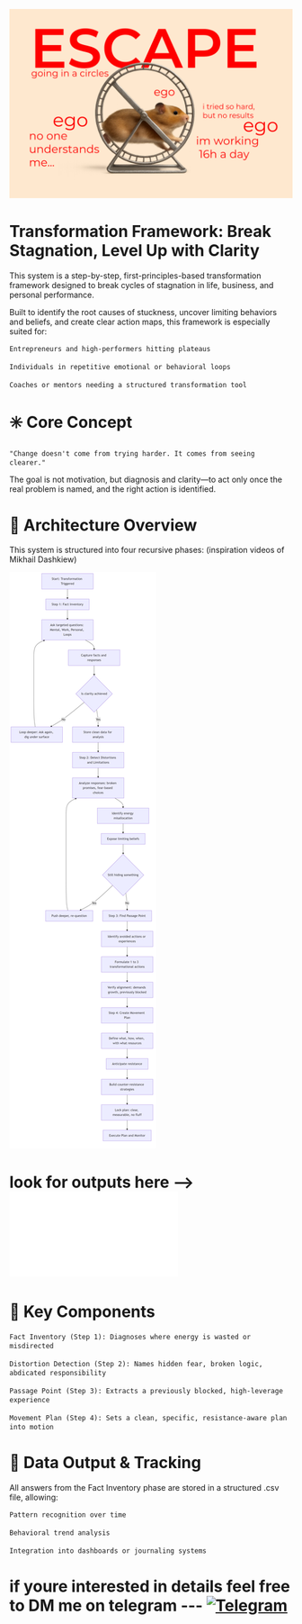 <p align="center">
  <img src="thumbnail.png" width=600,
alt="thumbnail">
</p>


# Transformation Framework: Break Stagnation, Level Up with Clarity

This system is a step-by-step, first-principles-based transformation framework designed to break cycles of stagnation in life, business, and personal performance.

Built to identify the root causes of stuckness, uncover limiting behaviors and beliefs, and create clear action maps, this framework is especially suited for:

    Entrepreneurs and high-performers hitting plateaus

    Individuals in repetitive emotional or behavioral loops

    Coaches or mentors needing a structured transformation tool

# ✳️ Core Concept

    "Change doesn't come from trying harder. It comes from seeing clearer."

The goal is not motivation, but diagnosis and clarity—to act only once the real problem is named, and the right action is identified.

# 🔧 Architecture Overview

This system is structured into four recursive phases:
(inspiration videos of Mikhail Dashkiew)

![thinking_concept](dashkiew.png)


# look for outputs here --> ![outputs.md](outputs.md)

# 🧩 Key Components

    Fact Inventory (Step 1): Diagnoses where energy is wasted or misdirected

    Distortion Detection (Step 2): Names hidden fear, broken logic, abdicated responsibility

    Passage Point (Step 3): Extracts a previously blocked, high-leverage experience

    Movement Plan (Step 4): Sets a clean, specific, resistance-aware plan into motion

# 🧠 Data Output & Tracking

All answers from the Fact Inventory phase are stored in a structured .csv file, allowing:

    Pattern recognition over time

    Behavioral trend analysis

    Integration into dashboards or journaling systems



# if youre interested in details feel free to DM me on telegram --- [![Telegram](https://img.shields.io/badge/Telegram-Contact-blue?logo=telegram)](https://t.me/Hoopil)






